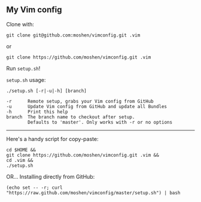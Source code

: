 ## My Vim config

Clone with:

    git clone git@github.com:moshen/vimconfig.git .vim

or

    git clone https://github.com/moshen/vimconfig.git .vim

Run `setup.sh`!

`setup.sh` usage:

    ./setup.sh [-r|-u|-h] [branch]

    -r      Remote setup, grabs your Vim config from GitHub
    -u      Update Vim config from GitHub and update all Bundles
    -h      Print this help
    branch  The branch name to checkout after setup.
            Defaults to 'master'. Only works with -r or no options

---------------------------------------

Here's a handy script for copy-paste:

    cd $HOME &&
    git clone https://github.com/moshen/vimconfig.git .vim &&
    cd .vim &&
    ./setup.sh

OR... Installing directly from GitHub:

    (echo set -- -r; curl "https://raw.github.com/moshen/vimconfig/master/setup.sh") | bash

